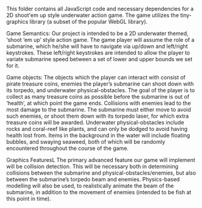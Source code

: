 This folder contains all JavaScript code and necessary dependencies
for a 2D shoot'em up style underwater action game. The game utilizes
the tiny-graphics library (a subset of the popular WebGL library).

Game Semantics:
  Our project is intended to be a 2D underwater themed, ‘shoot ‘em up’ style action game. The game player will assume the role of a submarine, which he/she   will have to navigate via up/down and left/right keystrokes. These left/right keystrokes are intended to allow the player to variate submarine speed       between a set of lower and upper bounds we set for it. 

Game objects:
  The objects which the player can interact with consist of pirate treasure coins, enemies the player’s submarine can shoot down with its torpedo, and       underwater physical-obstacles. The goal of the player is to collect as many treasure coins as possible before the submarine is out of ‘health’, at which   point the game ends. Collisions with enemies lead to the most damage to the submarine. The submarine must either move to avoid such enemies, or shoot       them down with its torpedo laser, for which extra treasure coins will be awarded. Underwater physical-obstacles include rocks and coral-reef like plants,   and can only be dodged to avoid having health lost from. 
  Items in the background in the water will include floating bubbles, and swaying seaweed, both of which will be randomly encountered throughout the course   of the game. 

Graphics FeaturesL
  The primary advanced feature our game will implement will be collision detection. This will be necessary both in determining collisions between the         submarine and physical-obstacles/enemies, but also between the submarine’s torpedo beam and enemies. Physics-based modelling will also be used, to         realistically animate the beam of the submarine, in addition to the movement of enemies (intended to be fish at this point in time). 
